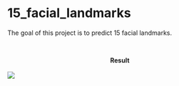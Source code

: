# 15_facial_landmarks

The goal of this project is to predict 15 facial landmarks. 

<br/>

<p align="center">
  <figcaption align="center"><b>Result</b></figcaption>
  <br/>
  <img src="https://github.com/Jaquetti/images_LIV/blob/main/img_land.png" />
  <br/>
</p>

